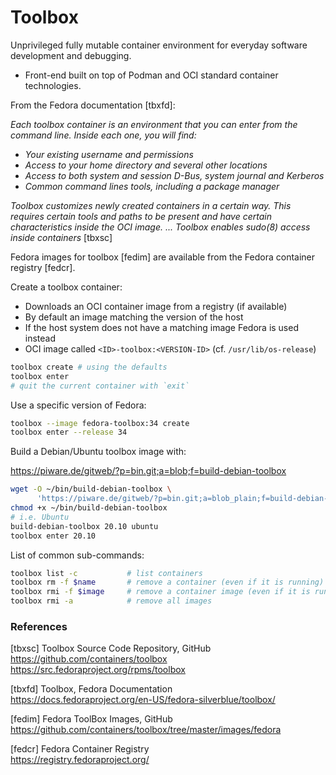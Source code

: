 # Toolbox

Unprivileged fully mutable container environment for everyday software
development and debugging. 

* Front-end built on top of Podman and OCI standard container technologies.

From the Fedora documentation [tbxfd]:

_Each toolbox container is an environment that you can enter from the command
line. Inside each one, you will find:_

* _Your existing username and permissions_
* _Access to your home directory and several other locations_
* _Access to both system and session D-Bus, system journal and Kerberos_
* _Common command lines tools, including a package manager_

_Toolbox customizes newly created containers in a certain way. This requires
certain tools and paths to be present and have certain characteristics inside
the OCI image. ... Toolbox enables sudo(8) access inside containers_ [tbxsc]

Fedora images for toolbox [fedim] are available from the Fedora container
registry [fedcr].

Create a toolbox container:

* Downloads an OCI container image from a registry (if available)
* By default an image matching the version of the host
* If the host system does not have a matching image Fedora is used instead
* OCI image called `<ID>-toolbox:<VERSION-ID>` (cf. `/usr/lib/os-release`)

```bash
toolbox create # using the defaults
toolbox enter
# quit the current container with `exit`
```

Use a specific version of Fedora:

```bash
toolbox --image fedora-toolbox:34 create
toolbox enter --release 34
```

Build a Debian/Ubuntu toolbox image with:

<https://piware.de/gitweb/?p=bin.git;a=blob;f=build-debian-toolbox>

```bash
wget -O ~/bin/build-debian-toolbox \
      'https://piware.de/gitweb/?p=bin.git;a=blob_plain;f=build-debian-toolbox'
chmod +x ~/bin/build-debian-toolbox
# i.e. Ubuntu
build-debian-toolbox 20.10 ubuntu
toolbox enter 20.10
```

List of common sub-commands:

```bash
toolbox list -c           # list containers
toolbox rm -f $name       # remove a container (even if it is running) 
toolbox rmi -f $image     # remove a container image (even if it is running)
toolbox rmi -a            # remove all images
```

### References

[tbxsc] Toolbox Source Code Repository, GitHub  
<https://github.com/containers/toolbox>  
<https://src.fedoraproject.org/rpms/toolbox>

[tbxfd] Toolbox, Fedora Documentation  
<https://docs.fedoraproject.org/en-US/fedora-silverblue/toolbox/>

[fedim] Fedora ToolBox Images, GitHub  
<https://github.com/containers/toolbox/tree/master/images/fedora>

[fedcr] Fedora Container Registry  
<https://registry.fedoraproject.org/>
